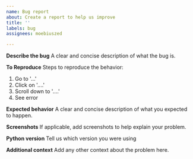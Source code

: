 ```yaml
---
name: Bug report
about: Create a report to help us improve
title: ''
labels: bug
assignees: moebiuszed

---
```


**Describe the bug**
A clear and concise description of what the bug is.

**To Reproduce**
Steps to reproduce the behavior:
1. Go to '...'
2. Click on '....'
3. Scroll down to '....'
4. See error

**Expected behavior**
A clear and concise description of what you expected to happen.

**Screenshots**
If applicable, add screenshots to help explain your problem.

**Python version**
Tell us which version you were using

**Additional context**
Add any other context about the problem here.
